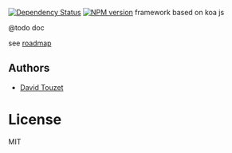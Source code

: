 [![Dependency Status](https://gemnasium.com/gaiajs/gaiajs.svg)](https://gemnasium.com/gaiajs/gaiajs)
[![NPM version](https://badge.fury.io/js/gaiajs.svg)](http://badge.fury.io/js/gaiajs)
framework based on koa js

@todo doc

see [roadmap](ROADMAP.md)

## Authors

  - [David Touzet](https://github.com/eyolas)

# License

  MIT
